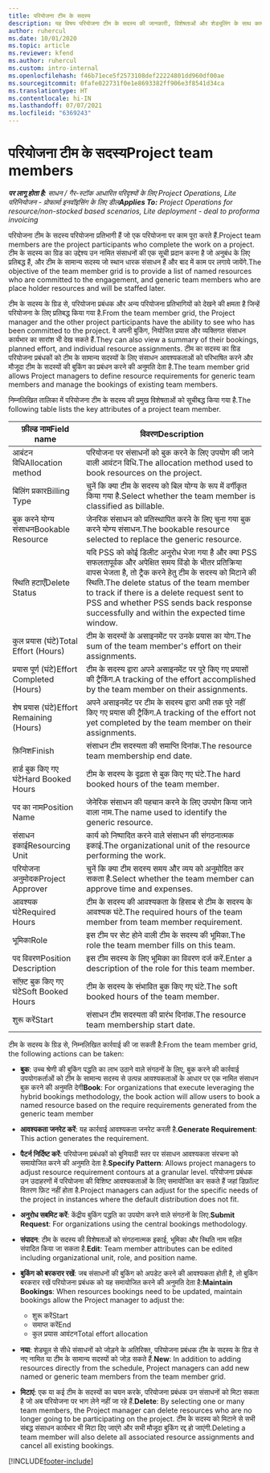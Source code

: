 ```yaml
---
title: परियोजना टीम के सदस्य
description: यह विषय परियोजना टीम के सदस्य की जानकारी, विशेषताओं और शेड्यूलिंग के साथ काम करने के तरीके के बारे में जानकारी प्रदान करता है.
author: ruhercul
ms.date: 10/01/2020
ms.topic: article
ms.reviewer: kfend
ms.author: ruhercul
ms.custom: intro-internal
ms.openlocfilehash: f46b71ece5f2573108def22224801dd960df00ae
ms.sourcegitcommit: 0fafe022731f0e1e8693382ff906e3f8541d34ca
ms.translationtype: HT
ms.contentlocale: hi-IN
ms.lasthandoff: 07/07/2021
ms.locfileid: "6369243"
---
```

# <a name="project-team-members"></a><span data-ttu-id="94107-103">परियोजना टीम के सदस्य</span><span class="sxs-lookup"><span data-stu-id="94107-103">Project team members</span></span>

<span data-ttu-id="94107-104">_**पर लागू होता है:** साधन / गैर-स्टॉक आधारित परिदृश्यों के लिए Project Operations, Lite परिनियोजन - प्रोफार्मा इनवॉइसिंग के लिए डील_</span><span class="sxs-lookup"><span data-stu-id="94107-104">_**Applies To:** Project Operations for resource/non-stocked based scenarios, Lite deployment - deal to proforma invoicing_</span></span>

<span data-ttu-id="94107-105">परियोजना टीम के सदस्य परियोजना प्रतिभागी हैं जो एक परियोजना पर काम पूरा करते हैं.</span><span class="sxs-lookup"><span data-stu-id="94107-105">Project team members are the project participants who complete the work on a project.</span></span> <span data-ttu-id="94107-106">टीम के सदस्य का ग्रिड का उद्देश्य उन नामित संसाधनों की एक सूची प्रदान करना है जो अनुबंध के लिए प्रतिबद्ध हैं, और टीम के सामान्य सदस्य जो स्थान धारक संसाधन हैं और बाद में काम पर लगाये जायेंगे.</span><span class="sxs-lookup"><span data-stu-id="94107-106">The objective of the team member grid is to provide a list of named resources who are committed to the engagement, and generic team members who are place holder resources and will be staffed later.</span></span>

<span data-ttu-id="94107-107">टीम के सदस्य के ग्रिड से, परियोजना प्रबंधक और अन्य परियोजना प्रतिभागियों को देखने की क्षमता है जिन्हें परियोजना के लिए प्रतिबद्ध किया गया है.</span><span class="sxs-lookup"><span data-stu-id="94107-107">From the team member grid, the Project manager and the other project participants have the ability to see who has been committed to the project.</span></span> <span data-ttu-id="94107-108">वे अपनी बुकिंग, नियोजित प्रयास और व्यक्तिगत संसाधन कार्यभार का सारांश भी देख सकते हैं.</span><span class="sxs-lookup"><span data-stu-id="94107-108">They can also view a summary of their bookings, planned effort, and individual resource assignments.</span></span> <span data-ttu-id="94107-109">टीम का सदस्य का ग्रिड परियोजना प्रबंधकों को टीम के सामान्य सदस्यों के लिए संसाधन आवश्यकताओं को परिभाषित करने और मौजूदा टीम के सदस्यों की बुकिंग का प्रबंधन करने की अनुमति देता है.</span><span class="sxs-lookup"><span data-stu-id="94107-109">The team member grid allows Project managers to define resource requirements for generic team members and manage the bookings of existing team members.</span></span>

<span data-ttu-id="94107-110">निम्नलिखित तालिका में परियोजना टीम के सदस्य की प्रमुख विशेषताओं को सूचीबद्ध किया गया है.</span><span class="sxs-lookup"><span data-stu-id="94107-110">The following table lists the key attributes of a project team member.</span></span>

| <span data-ttu-id="94107-111">फ़ील्ड नाम</span><span class="sxs-lookup"><span data-stu-id="94107-111">Field name</span></span>          | <span data-ttu-id="94107-112">विवरण</span><span class="sxs-lookup"><span data-stu-id="94107-112">Description</span></span>                                                                                                                                                                  |
|--------------------------|-----------------------------------------------------------------------------------------------------------------------------------------------------------------------------------|
| <span data-ttu-id="94107-113">आबंटन विधि</span><span class="sxs-lookup"><span data-stu-id="94107-113">Allocation method</span></span>        | <span data-ttu-id="94107-114">परियोजना पर संसाधनों को बुक करने के लिए उपयोग की जाने वाली आवंटन विधि.</span><span class="sxs-lookup"><span data-stu-id="94107-114">The allocation method used to book resources on the project.</span></span>                                                                         |
| <span data-ttu-id="94107-115">बिलिंग प्रकार</span><span class="sxs-lookup"><span data-stu-id="94107-115">Billing Type</span></span>             | <span data-ttu-id="94107-116">चुनें कि क्या टीम के सदस्य को बिल योग्य के रूप में वर्गीकृत किया गया है.</span><span class="sxs-lookup"><span data-stu-id="94107-116">Select whether the team member is classified as billable.</span></span>                                                                                                                                       |
| <span data-ttu-id="94107-117">बुक करने योग्य संसाधन</span><span class="sxs-lookup"><span data-stu-id="94107-117">Bookable Resource</span></span>        | <span data-ttu-id="94107-118">जेनरिक संसाधन को प्रतिस्थापित करने के लिए चुना गया बुक करने योग्य संसाधन.</span><span class="sxs-lookup"><span data-stu-id="94107-118">The bookable resource selected to replace the generic resource.</span></span>                                                                                                                   |
| <span data-ttu-id="94107-119">स्थिति हटाएँ</span><span class="sxs-lookup"><span data-stu-id="94107-119">Delete Status</span></span>            | <span data-ttu-id="94107-120">यदि PSS को कोई डिलीट अनुरोध भेजा गया है और क्या PSS सफलतापूर्वक और अपेक्षित समय विंडो के भीतर प्रतिक्रिया वापस भेजता है, तो ट्रैक करने हेतु टीम के सदस्य को मिटाने की स्थिति.</span><span class="sxs-lookup"><span data-stu-id="94107-120">The delete status of the team member to track if there is a delete request sent to PSS and whether PSS sends back response successfully and within the expected time window.</span></span> |
| <span data-ttu-id="94107-121">कुल प्रयास (घंटे)</span><span class="sxs-lookup"><span data-stu-id="94107-121">Total Effort (Hours)</span></span>     | <span data-ttu-id="94107-122">टीम के सदस्यों के असाइनमेंट पर उनके प्रयास का योग.</span><span class="sxs-lookup"><span data-stu-id="94107-122">The sum of the team member's effort on their assignments.</span></span>                                                                                                                         |
| <span data-ttu-id="94107-123">प्रयास पूर्ण (घंटे)</span><span class="sxs-lookup"><span data-stu-id="94107-123">Effort Completed (Hours)</span></span> | <span data-ttu-id="94107-124">टीम के सदस्य द्वारा अपने असाइनमेंट पर पूरे किए गए प्रयासों की ट्रैकिंग.</span><span class="sxs-lookup"><span data-stu-id="94107-124">A tracking of the effort accomplished by the team member on their assignments.</span></span>                                                                                           |
| <span data-ttu-id="94107-125">शेष प्रयास (घंटे)</span><span class="sxs-lookup"><span data-stu-id="94107-125">Effort Remaining (Hours)</span></span> | <span data-ttu-id="94107-126">अपने असाइनमेंट पर टीम के सदस्य द्वारा अभी तक पूरे नहीं किए गए प्रयास की ट्रैकिंग.</span><span class="sxs-lookup"><span data-stu-id="94107-126">A tracking of the effort not yet completed by the team member on their assignments.</span></span>                                                                                    |
| <span data-ttu-id="94107-127">फ़िनिश</span><span class="sxs-lookup"><span data-stu-id="94107-127">Finish</span></span>                   | <span data-ttu-id="94107-128">संसाधन टीम सदस्यता की समाप्ति दिनांक.</span><span class="sxs-lookup"><span data-stu-id="94107-128">The resource team membership end date.</span></span>                                                                                                                                            |
| <span data-ttu-id="94107-129">हार्ड बुक किए गए घंटे</span><span class="sxs-lookup"><span data-stu-id="94107-129">Hard Booked Hours</span></span>        | <span data-ttu-id="94107-130">टीम के सदस्य के दृढ़ता से बुक किए गए घंटे.</span><span class="sxs-lookup"><span data-stu-id="94107-130">The hard booked hours of the team member.</span></span>                                                                                                                                                                |
| <span data-ttu-id="94107-131">पद का नाम</span><span class="sxs-lookup"><span data-stu-id="94107-131">Position Name</span></span>            | <span data-ttu-id="94107-132">जेनेरिक संसाधन की पहचान करने के लिए उपयोग किया जाने वाला नाम.</span><span class="sxs-lookup"><span data-stu-id="94107-132">The name used to identify the generic resource.</span></span>                                                                                                                                   |
| <span data-ttu-id="94107-133">संसाधन इकाई</span><span class="sxs-lookup"><span data-stu-id="94107-133">Resourcing Unit</span></span>          | <span data-ttu-id="94107-134">कार्य को निष्पादित करने वाले संसाधन की संगठनात्मक इकाई.</span><span class="sxs-lookup"><span data-stu-id="94107-134">The organizational unit of the resource performing the work.</span></span>                                                                                                                      |
| <span data-ttu-id="94107-135">परियोजना अनुमोदक</span><span class="sxs-lookup"><span data-stu-id="94107-135">Project Approver</span></span>         | <span data-ttu-id="94107-136">चुनें कि क्या टीम सदस्य समय और व्यय को अनुमोदित कर सकता है.</span><span class="sxs-lookup"><span data-stu-id="94107-136">Select whether the team member can approve time and expenses.</span></span>                                                                                                                     |
| <span data-ttu-id="94107-137">आवश्यक घंटे</span><span class="sxs-lookup"><span data-stu-id="94107-137">Required Hours</span></span>           | <span data-ttu-id="94107-138">टीम के सदस्य की आवश्यकता के हिसाब से टीम के सदस्य के आवश्यक घंटे.</span><span class="sxs-lookup"><span data-stu-id="94107-138">The required hours of the team member from team member requirement.</span></span>                                                                                                                       |
| <span data-ttu-id="94107-139">भूमिका</span><span class="sxs-lookup"><span data-stu-id="94107-139">Role</span></span>                     | <span data-ttu-id="94107-140">इस टीम पर सेट होने वाली टीम के सदस्य की भूमिका.</span><span class="sxs-lookup"><span data-stu-id="94107-140">The role the team member fills on this team.</span></span>                                                                                                                                |
| <span data-ttu-id="94107-141">पद विवरण</span><span class="sxs-lookup"><span data-stu-id="94107-141">Position Description</span></span>     | <span data-ttu-id="94107-142">इस टीम सदस्य के लिए भूमिका का विवरण दर्ज करें.</span><span class="sxs-lookup"><span data-stu-id="94107-142">Enter a description of the role for this team member.</span></span>                                                                                                                             |
| <span data-ttu-id="94107-143">सॉफ़्ट बुक किए गए घंटे</span><span class="sxs-lookup"><span data-stu-id="94107-143">Soft Booked Hours</span></span>        | <span data-ttu-id="94107-144">टीम के सदस्य के संभावित बुक किए गए घंटे.</span><span class="sxs-lookup"><span data-stu-id="94107-144">The soft booked hours of the team member.</span></span>                                                                                                                                                                 |
| <span data-ttu-id="94107-145">शुरू करें</span><span class="sxs-lookup"><span data-stu-id="94107-145">Start</span></span>                    | <span data-ttu-id="94107-146">संसाधन टीम सदस्यता की प्रारंभ दिनांक.</span><span class="sxs-lookup"><span data-stu-id="94107-146">The resource team membership start date.</span></span>                                                                                                                                          |

<span data-ttu-id="94107-147">टीम के सदस्य के ग्रिड से, निम्नलिखित कार्रवाई की जा सकती है:</span><span class="sxs-lookup"><span data-stu-id="94107-147">From the team member grid, the following actions can be taken:</span></span>

- <span data-ttu-id="94107-148">**बुक**: उच्च श्रेणी की बुकिंग पद्धति का लाभ उठाने वाले संगठनों के लिए, बुक करने की कार्रवाई उपयोगकर्ताओं को टीम के सामान्य सदस्य से उत्पन्न आवश्यकताओं के आधार पर एक नामित संसाधन बुक करने की अनुमति देगी</span><span class="sxs-lookup"><span data-stu-id="94107-148">**Book**: For organizations that execute leveraging the hybrid bookings methodology, the book action will allow users to book a named resource based on the require requirements generated from the generic team member</span></span>
- <span data-ttu-id="94107-149">**आवश्यकता जनरेट करें**: यह कार्रवाई आवश्यकता जनरेट करती है.</span><span class="sxs-lookup"><span data-stu-id="94107-149">**Generate Requirement**: This action generates the requirement.</span></span>
- <span data-ttu-id="94107-150">**पैटर्न निर्दिष्ट करें**: परियोजना प्रबंधकों को बुनियादी स्तर पर संसाधन आवश्यकता संरचना को समायोजित करने की अनुमति देता है.</span><span class="sxs-lookup"><span data-stu-id="94107-150">**Specify Pattern**: Allows project managers to adjust resource requirement contours at a granular level.</span></span> <span data-ttu-id="94107-151">परियोजना प्रबंधक उन उदाहरणों में परियोजना की विशिष्ट आवश्यकताओं के लिए समायोजित कर सकते हैं जहां डिफ़ॉल्ट वितरण फ़िट नहीं होता है.</span><span class="sxs-lookup"><span data-stu-id="94107-151">Project managers can adjust for the specific needs of the project in instances where the default distribution does not fit.</span></span>
- <span data-ttu-id="94107-152">**अनुरोध सबमिट करें**: केंद्रीय बुकिंग पद्धति का उपयोग करने वाले संगठनों के लिए.</span><span class="sxs-lookup"><span data-stu-id="94107-152">**Submit Request**: For organizations using the central bookings methodology.</span></span>
- <span data-ttu-id="94107-153">**संपादन**: टीम के सदस्य की विशेषताओं को संगठनात्मक इकाई, भूमिका और स्थिति नाम सहित संपादित किया जा सकता है.</span><span class="sxs-lookup"><span data-stu-id="94107-153">**Edit**: Team member attributes can be edited including organizational unit, role, and position name.</span></span>
- <span data-ttu-id="94107-154">**बुकिंग को बरकरार रखें**: जब संसाधनों की बुकिंग को अपडेट करने की आवश्यकता होती है, तो बुकिंग बरकरार रखें परियोजना प्रबंधक को यह समायोजित करने की अनुमति देता है:</span><span class="sxs-lookup"><span data-stu-id="94107-154">**Maintain Bookings**: When resources bookings need to be updated, maintain bookings allow the Project manager to adjust the:</span></span>

    - <span data-ttu-id="94107-155">शुरू करें</span><span class="sxs-lookup"><span data-stu-id="94107-155">Start</span></span>
    - <span data-ttu-id="94107-156">समाप्त करें</span><span class="sxs-lookup"><span data-stu-id="94107-156">End</span></span>
    - <span data-ttu-id="94107-157">कुल प्रयास आवंटन</span><span class="sxs-lookup"><span data-stu-id="94107-157">Total effort allocation</span></span>

- <span data-ttu-id="94107-158">**नया**: शेड्यूल से सीधे संसाधनों को जोड़ने के अतिरिक्त, परियोजना प्रबंधक टीम के सदस्य के ग्रिड से नए नामित या टीम के सामान्य सदस्यों को जोड़ सकते हैं.</span><span class="sxs-lookup"><span data-stu-id="94107-158">**New**: In addition to adding resources directly from the schedule, Project managers can add new named or generic team members from the team member grid.</span></span>
- <span data-ttu-id="94107-159">**मिटाएं**: एक या कई टीम के सदस्यों का चयन करके, परियोजना प्रबंधक उन संसाधनों को मिटा सकता है जो अब परियोजना पर भाग लेने नहीं जा रहे हैं.</span><span class="sxs-lookup"><span data-stu-id="94107-159">**Delete**: By selecting one or many team members, the Project manager can delete resources who are no longer going to be participating on the project.</span></span> <span data-ttu-id="94107-160">टीम के सदस्य को मिटाने से सभी संबद्ध संसाधन कार्यभार भी मिटा दिए जाएंगे और सभी मौजूदा बुकिंग रद्द हो जाएंगी.</span><span class="sxs-lookup"><span data-stu-id="94107-160">Deleting a team member will also delete all associated resource assignments and  cancel all existing bookings.</span></span>


[!INCLUDE[footer-include](../includes/footer-banner.md)]